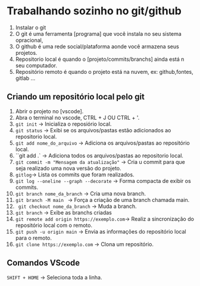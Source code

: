 # Trabalhando sozinho no git/github
1. Instalar o git 
2. O git é uma ferramenta [programa] que você instala no seu sistema opracional,
3. O github é uma rede social/plataforma aonde você armazena seus projetos.
4. Repositorio local é quando o [projeto/commits/branchs] ainda está n seu computador.
5. Repositório remoto é quando o projeto está na nuvem, ex: github,fontes, gitlab ...

##  Criando um repositório local pelo git
1. Abrir o projeto no [vscode].
2. Abra o terminal no vscode, CTRL + J OU CTRL + '.
3. `git init` -> Inicializa o reposiório local.
4. `git status` -> Exibi se os arquivos/pastas estão adicionados ao repositorio local.
5. `git add nome_do_arquivo` -> Adiciona os arquivos/pastas ao repositório local.
6. ``git add .` -> Adiciona todos os arquivos/pastas ao repositorio local.
7. `git commit -m "Mensagem da atualização"` -> Cria u commit para que seja realizado uma nova versão do projeto.
8. `gitlog`-> Lista os commits que foram realizados.
9. `git log --oneline --graph --decorate` -> Forma compacta de exibir os commits.
10. `git branch nome_da_branch` ->  Cria uma nova branch.
11. `git branch -M main ` -> Força a criação de uma branch chamada main.
12. ` git checkout nome_da_branch` -> Muda a branch.
13. `git branch` -> Exibe as branchs criadas
14. `git remote add origin https://exemplo.com`-> Realiz a sincronização do repositório local com o remoto.
15. `git push -u origin main` -> Envia as informações do repositório local para o remoto.
16. `git clone https://exemplo.com` -> Clona um repositório.

## Comandos VScode
`SHIFT + HOME` -> Seleciona toda a linha.
